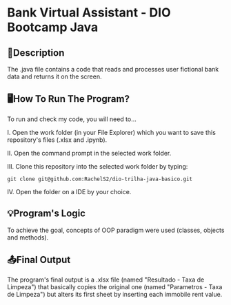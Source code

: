 # Bank Virtual Assistant - DIO Bootcamp Java

## 📃Description

The .java file contains a code that reads and processes user fictional bank data and returns it on the screen.

## 🖥️How To Run The Program?

To run and check my code, you will need to...

I. Open the work folder (in your File Explorer) which you want to save this repository's files (.xlsx and .ipynb).

II. Open the command prompt in the selected work folder.

III. Clone this repository into the selected work folder by typing:
 
```git clone git@github.com:RachelS2/dio-trilha-java-basico.git```

IV. Open the folder on a IDE by your choice.

## 💡Program's Logic

To achieve the goal, concepts of OOP paradigm were used (classes, objects and methods).

## 📤Final Output

The program's final output is a .xlsx file (named "Resultado - Taxa de Limpeza") that basically copies the original one (named "Parametros - Taxa de Limpeza") but alters its first sheet by inserting each immobile rent value. 



